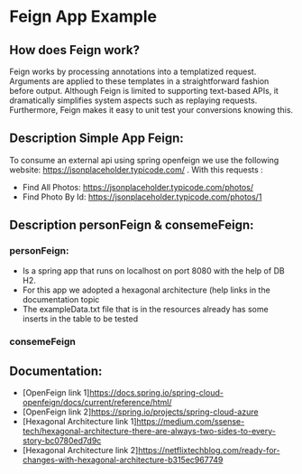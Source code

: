 # Feign App Example


## How does Feign work?
Feign works by processing annotations into a templatized request. Arguments are applied to these templates in a straightforward fashion before output. Although Feign is limited to supporting text-based APIs, it dramatically simplifies system aspects such as replaying requests. Furthermore, Feign makes it easy to unit test your conversions knowing this.

## Description Simple App Feign:

To consume an external api using spring openfeign we use the
following website: https://jsonplaceholder.typicode.com/ .
With this requests : 
* Find All Photos: https://jsonplaceholder.typicode.com/photos/
* Find Photo By Id: https://jsonplaceholder.typicode.com/photos/1

## Description personFeign & consemeFeign:

### personFeign: 
* Is a spring app that runs on localhost on port 8080 with the help of DB H2.
* For this app we adopted a hexagonal architecture (help links in the documentation topic
* The exampleData.txt file that is in the resources already has some inserts in the table to be tested


### consemeFeign


## Documentation:
 * [OpenFeign link 1]https://docs.spring.io/spring-cloud-openfeign/docs/current/reference/html/
 * [OpenFeign link 2]https://spring.io/projects/spring-cloud-azure
 * [Hexagonal Architecture link 1]https://medium.com/ssense-tech/hexagonal-architecture-there-are-always-two-sides-to-every-story-bc0780ed7d9c
 * [Hexagonal Architecture link 2]https://netflixtechblog.com/ready-for-changes-with-hexagonal-architecture-b315ec967749
